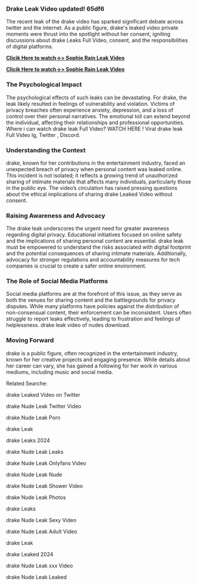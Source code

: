 ### Drake Leak Video updated! 65df6

The recent leak of the drake video has sparked significant debate across twitter and the internet. As a public figure, drake's leaked video private moments were thrust into the spotlight without her consent, igniting discussions about drake Leaks Full Video, consent, and the responsibilities of digital platforms.


**[Clicik Here to watch->> Sophie Rain Leak Video](http://wildbook.top)**

**[Clicik Here to watch->> Sophie Rain Leak Video](http://wildbook.top)**




### The Psychological Impact

The psychological effects of such leaks can be devastating. For drake, the leak likely resulted in feelings of vulnerability and violation. Victims of privacy breaches often experience anxiety, depression, and a loss of control over their personal narratives. The emotional toll can extend beyond the individual, affecting their relationships and professional opportunities. Where i can watch drake leak Full Video? WATCH HERE !  Viral drake leak Full Video Ig, Twitter , Discord.

### Understanding the Context

drake, known for her contributions in the entertainment industry, faced an unexpected breach of privacy when personal content was leaked online. This incident is not isolated; it reflects a growing trend of unauthorized sharing of intimate materials that affects many individuals, particularly those in the public eye. The video’s circulation has raised pressing questions about the ethical implications of sharing drake Leaked Video without consent.

### Raising Awareness and Advocacy

The drake leak underscores the urgent need for greater awareness regarding digital privacy. Educational initiatives focused on online safety and the implications of sharing personal content are essential. drake leak must be empowered to understand the risks associated with digital footprint and the potential consequences of sharing intimate materials. Additionally, advocacy for stronger regulations and accountability measures for tech companies is crucial to create a safer online environment.

### The Role of Social Media Platforms

Social media platforms are at the forefront of this issue, as they serve as both the venues for sharing content and the battlegrounds for privacy disputes. While many platforms have policies against the distribution of non-consensual content, their enforcement can be inconsistent. Users often struggle to report leaks effectively, leading to frustration and feelings of helplessness. drake leak video of nudes download.

### Moving Forward
drake is a public figure, often recognized in the entertainment industry, known for her creative projects and engaging presence. While details about her career can vary, she has gained a following for her work in various mediums, including music and social media.

Related Searche:

drake Leaked Video on Twitter

drake Nude Leak Twitter Video

drake Nude Leak Porn

drake Leak

drake Leaks 2024

drake Nude Leak Leaks

drake Nude Leak Onlyfans Video

drake Nude Leak Nude

drake Nude Leak Shower Video

drake Nude Leak Photos

drake Leaks

drake Nude Leak Sexy Video

drake Nude Leak Adult Video

drake Leak

drake Leaked 2024

drake Nude Leak xxx Video

drake Nude Leak Leaked
